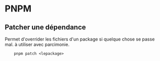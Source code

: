 # PNPM

## Patcher une dépendance

Permet d'overrider les fichiers d'un package si quelque chose se passe mal. à utiliser avec parcimonie.

```
    pnpm patch <lepackage>
```
